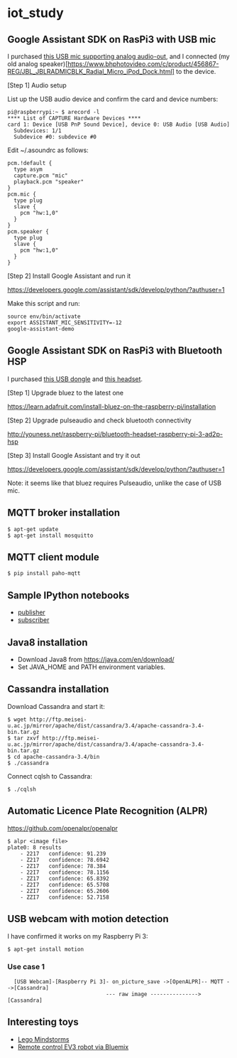 # iot_study

## Google Assistant SDK on RasPi3 with USB mic

I purchased [this USB mic supporting analog audio-out](http://buffalo.jp/product/multimedia/headset/bshsm05bk/), and I connected (my old analog speaker)[https://www.bhphotovideo.com/c/product/456867-REG/JBL_JBLRADMICBLK_Radial_Micro_iPod_Dock.html] to the device.

[Step 1] Audio setup

List up the USB audio device and confirm the card and device numbers:
```
pi@raspberrypi:~ $ arecord -l
**** List of CAPTURE Hardware Devices ****
card 1: Device [USB PnP Sound Device], device 0: USB Audio [USB Audio]
  Subdevices: 1/1
  Subdevice #0: subdevice #0
```

Edit ~/.asoundrc as follows:
```
pcm.!default {
  type asym
  capture.pcm "mic"
  playback.pcm "speaker"
}
pcm.mic {
  type plug
  slave {
    pcm "hw:1,0"
  }
}
pcm.speaker {
  type plug
  slave {
    pcm "hw:1,0"
  }
}
```

[Step 2] Install Google Assistant and run it

https://developers.google.com/assistant/sdk/develop/python/?authuser=1

Make this script and run:
```
source env/bin/activate
export ASSISTANT_MIC_SENSITIVITY=-12
google-assistant-demo
```

## Google Assistant SDK on RasPi3 with Bluetooth HSP

I purchased [this USB dongle](http://www2.elecom.co.jp/products/LBT-UAN05C2.html) and [this headset](http://www2.elecom.co.jp/products/LBT-HS20MPCRD.html).

[Step 1] Upgrade bluez to the latest one

https://learn.adafruit.com/install-bluez-on-the-raspberry-pi/installation

[Step 2] Upgrade pulseaudio and check bluetooth connectivity

http://youness.net/raspberry-pi/bluetooth-headset-raspberry-pi-3-ad2p-hsp

[Step 3] Install Google Assistant and try it out

https://developers.google.com/assistant/sdk/develop/python/?authuser=1

Note: it seems like that bluez requires Pulseaudio, unlike the case of USB mic.

## MQTT broker installation
```
$ apt-get update
$ apt-get install mosquitto
```
## MQTT client module
```
$ pip install paho-mqtt
```
## Sample IPython notebooks

- [publisher](./ipynb/publisher.ipynb)
- [subscriber](./ipynb/subscriber.ipynb)

## Java8 installation

- Download Java8 from https://java.com/en/download/
- Set JAVA_HOME and PATH environment variables.

## Cassandra installation

Download Cassandra and start it: 
```
$ wget http://ftp.meisei-u.ac.jp/mirror/apache/dist/cassandra/3.4/apache-cassandra-3.4-bin.tar.gz 
$ tar zxvf http://ftp.meisei-u.ac.jp/mirror/apache/dist/cassandra/3.4/apache-cassandra-3.4-bin.tar.gz
$ cd apache-cassandra-3.4/bin
$ ./cassandra

```

Connect cqlsh to Cassandra:
```
$ ./cqlsh
```

## Automatic Licence Plate Recognition (ALPR)

https://github.com/openalpr/openalpr

```
$ alpr <image file>
plate0: 8 results
    - 2217	 confidence: 91.239
    - Z217	 confidence: 78.6942
    - 2Z17	 confidence: 78.384
    - 22I7	 confidence: 78.1156
    - ZZ17	 confidence: 65.8392
    - Z2I7	 confidence: 65.5708
    - 2ZI7	 confidence: 65.2606
    - ZZI7	 confidence: 52.7158
```

## USB webcam with motion detection

I have confirmed it works on my Raspberry Pi 3:
```
$ apt-get install motion
```

### Use case 1

```
  [USB Webcam]-[Raspberry Pi 3]- on_picture_save ->[OpenALPR]-- MQTT -->[Cassandra] 
                               --- raw image ---------------> [Cassandra]
```

## Interesting toys

- [Lego Mindstorms](http://www.lego.com/mindstorms/)
- [Remote control EV3 robot via Bluemix](https://developer.ibm.com/bluemix/2015/01/19/remote-control-ev3-robot-via-ibm-bluemix-iot/)
